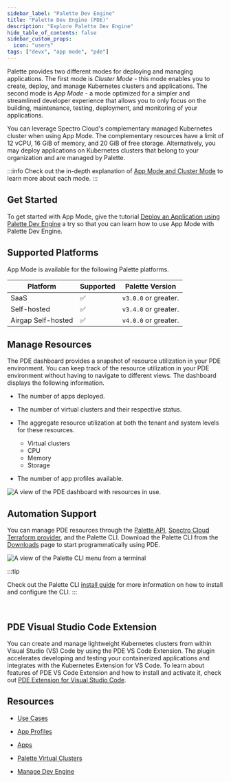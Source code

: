 ```yaml
---
sidebar_label: "Palette Dev Engine"
title: "Palette Dev Engine (PDE)"
description: "Explore Palette Dev Engine"
hide_table_of_contents: false
sidebar_custom_props: 
  icon: "users"
tags: ["devx", "app mode", "pde"]
---
```



Palette provides two different modes for deploying and managing applications. The first mode is *Cluster Mode* - this mode enables you to create, deploy, and manage Kubernetes clusters and applications. The second mode is *App Mode* - a mode optimized for a simpler and streamlined developer experience that allows you to only focus on the building, maintenance, testing, deployment, and monitoring of your applications.

You can leverage Spectro Cloud's complementary managed Kubernetes cluster when using App Mode. The complementary resources have a limit of 12 vCPU, 16 GiB of memory, and 20 GiB of free storage. Alternatively, you may deploy applications on Kubernetes clusters that belong to your organization and are managed by Palette.

:::info
Check out the in-depth explanation of [App Mode and Cluster Mode](../introduction/palette-modes.md) to learn more about each mode.
:::

## Get Started

To get started with App Mode, give the tutorial [Deploy an Application using Palette Dev Engine](apps/deploy-app.md) a try so that you can learn how to use App Mode with Palette Dev Engine.


## Supported Platforms

App Mode is available for the following Palette platforms.

| Platform | Supported | Palette Version |
|---|----|---|
| SaaS | ✅| `v3.0.0` or greater. |
| Self-hosted | ✅ | `v3.4.0` or greater. |
| Airgap Self-hosted | ✅ |`v4.0.0` or greater. |


## Manage Resources

The PDE dashboard provides a snapshot of resource utilization in your PDE environment. You can keep track of the resource utilization in your PDE environment without having to navigate to different views. The dashboard displays the following information.
<br />

* The number of apps deployed.


* The number of virtual clusters and their respective status.


* The aggregate resource utilization at both the tenant and system levels for these resources.
    * Virtual clusters
    * CPU
    * Memory
    * Storage


* The number of app profiles available.



![A view of the PDE dashboard with resources in use.](/docs_devx_pde-dashboard-utilization.png)


## Automation Support

You can manage PDE resources through the [Palette API](/api/introduction), [Spectro Cloud Terraform provider](https://registry.terraform.io/providers/spectrocloud/spectrocloud/latest/docs), and the Palette CLI. Download the Palette CLI from the [Downloads](../spectro-downloads.md#palette-cli) page to start programmatically using PDE.

![A view of the Palette CLI menu from a terminal](/devx_devx_cli-display.png)

:::tip

Check out the Palette CLI [install guide](../palette-cli/install-palette-cli.md) for more information on how to install and configure the CLI.
:::

<br />

## PDE Visual Studio Code Extension

You can create and manage lightweight Kubernetes clusters from within Visual Studio (VS) Code by using the PDE VS Code Extension. The plugin accelerates developing and testing your containerized applications and integrates with the Kubernetes Extension for VS Code. To learn about features of PDE VS Code Extension and how to install and activate it, check out [PDE Extension for Visual Studio Code](https://marketplace.visualstudio.com/items?itemName=SpectroCloud.extension-palette).


## Resources

- [Use Cases](enterprise-user.md)


- [App Profiles](../profiles/app-profiles/app-profiles.md)


- [Apps](./apps/apps.md)


- [Palette Virtual Clusters](palette-virtual-clusters/palette-virtual-clusters.md)


- [Manage Dev Engine](manage-dev-engine/manage-dev-engine.md)
